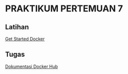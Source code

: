 # PRAKTIKUM PERTEMUAN 7

## Latihan
[Get Started Docker](latihan.md)

## Tugas

[Dokumentasi Docker Hub](tugas.md)